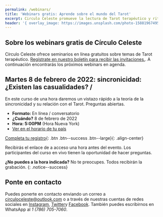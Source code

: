 ```yaml
---
permalink: /webinars/
title: 'Webinars gratis: Aprende sobre el mundo del Tarot'
excerpt: Circulo Celeste promueve la lectura de Tarot terapéutico y rituales para organizar y desarrollar tus ideas. Ofrecemos cursos, talleres y seminarios.
header: '{ overlay_image: https://images.unsplash.com/photo-1588196749597-9ff075ee6b5b?ixlib=rb-1.2.1&ixid=MnwxMjA3fDB8MHxwaG90by1wYWdlfHx8fGVufDB8fHx8&auto=format&fit=crop&w=774&q=80, overlay_filter: rgba(19, 0, 103, 0.7), actions: [{label: Comunícate con nosotros, url: /sobre-nosotros}] }'
---
```


## Sobre los webinars gratis de Círculo Celeste

Círculo Celeste ofrece seminarios en línea gratuitos sobre temas de Tarot terapéutico. [Regístrate en nuestro boletín para recibir las invitaciones.](https://amostarot.us20.list-manage.com/subscribe?u=43b2189bc68fe8ba6aa012594&id=51cf80e639). A continuación encontrarás los próximos webinars en agenda.

## Martes 8 de febrero de 2022: sincronicidad: ¿Existen las casualidades? /

En este curso de una hora daremos un  vistazo rápido a la teoría de la sincronicidad y su relación con el Tarot. Preguntas abiertas.

- **Formato:** En línea / conversatorio
- **¿Cuándo?** 8 de febrero de 2022
- **Hora: 5:00PM** (Hora Nueva York)
- [Ver en el horario de tu país](https://www.timeanddate.com/worldclock/fixedtime.html?msg=%C2%BFExisten+las+casualidades%3F+Webinar+Gratis&iso=20220209T01&p1=107&ah=1)

[Completa tu registro](https://forms.office.com/r/XjteYRTLa2){: .btn .btn--success .btn--large}{: .align-center}

Recibirás el enlace de a acceso una hora antes del evento. Los participantes del curso en vivo tienen la oportunidad de hacer preguntas.

**¿No puedes a la hora indicada?** No te preocupes. Todos recibirán la grabación.
{: .notice--success}

## Ponte en contacto

Puedes ponerte en contacto enviando un correo a circuloceleste@outlook.com o a través de nuestras cuentas de redes sociales en [Instagram](https://instagram.com/amos.tarot), [Twitter](https://twitter.com/amostarot)y [Facebook](https://facebook.com/amostarot). También puedes escribirnos en WhatsApp al *1 (786) 705-7060*.
